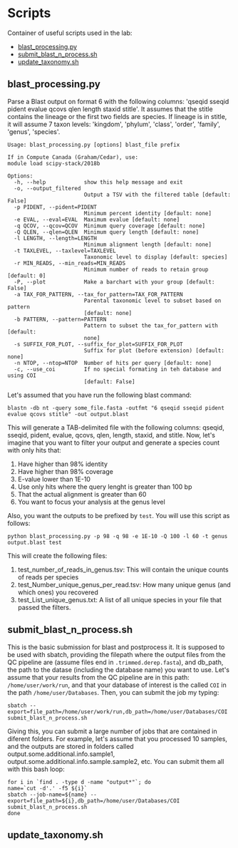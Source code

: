 # Scripts
Container of useful scripts used in the lab:
- [blast_processing.py](#blast_processingpy)
- [submit_blast_n_process.sh](#submit_blast_n_processsh)
- [update_taxonomy.sh](#update_taxonomysh)

## blast_processing.py
Parse a Blast output on format 6 with the following columns: 'qseqid sseqid pident evalue qcovs qlen length staxid stitle'. It assumes that the stitle contains the lineage or the first two fields are species. If lineage is in stitle, it will assume 7 taxon levels: 'kingdom', 'phylum', 'class', 'order', 'family', 'genus', 'species'.

```
Usage: blast_processing.py [options] blast_file prefix

If in Compute Canada (Graham/Cedar), use:
module load scipy-stack/2018b

Options:
  -h, --help            show this help message and exit
  -o, --output_filtered
                        Output a TSV with the filtered table [default: False]
  -p PIDENT, --pident=PIDENT
                        Minimum percent identity [default: none]
  -e EVAL, --eval=EVAL  Maximum evalue [default: none]
  -q QCOV, --qcov=QCOV  Minimum query coverage [default: none]
  -Q QLEN, --qlen=QLEN  Minimum query length [default: none]
  -l LENGTH, --length=LENGTH
                        Minimum alignment length [default: none]
  -t TAXLEVEL, --taxlevel=TAXLEVEL
                        Taxonomic level to display [default: species]
  -r MIN_READS, --min_reads=MIN_READS
                        Minimum number of reads to retain group [default: 0]
  -P, --plot            Make a barchart with your group [default: False]
  -a TAX_FOR_PATTERN, --tax_for_pattern=TAX_FOR_PATTERN
                        Parental taxonomic level to subset based on pattern
                        [default: none]
  -b PATTERN, --pattern=PATTERN
                        Pattern to subset the tax_for_pattern with [default:
                        none]
  -s SUFFIX_FOR_PLOT, --suffix_for_plot=SUFFIX_FOR_PLOT
                        Suffix for plot (before extension) [default: none]
  -n NTOP, --ntop=NTOP  Number of hits per query [default: none]
  -c, --use_coi         If no special formating in teh database and using COI
                        [default: False]
```
Let's assumed that you have run the following blast command:

`blastn -db nt -query some_file.fasta -outfmt "6 qseqid sseqid pident evalue qcovs stitle" -out output.blast`

This will generate a TAB-delimited file with the following columns: qseqid, sseqid, pident, evalue, qcovs, qlen, length, staxid,  and stitle. Now, let's imagine that you want to filter your output and generate a species count with only hits that:
1. Have higher than 98% identity
2. Have higher than 98% coverage
3. E-value lower than 1E-10
4. Use only hits where the query lenght is greater than 100 bp
5. That the actual alignment is greater than 60
6. You want to focus your analysis at the genus level

Also, you want the outputs to be prefixed by `test`. You will use this script as follows:

`python blast_processing.py -p 98 -q 98 -e 1E-10 -Q 100 -l 60 -t genus output.blast test`

This will create the following files:
1. test_number_of_reads_in_genus.tsv: This will contain the unique counts of reads per species
2. test_Number_unique_genus_per_read.tsv: How many unique genus (and which ones) you recovered
3. test_List_unique_genus.txt: A list of all unique species in your file that passed the filters.

## submit_blast_n_process.sh
This is the basic submission for blast and postprocess it. It is supposed to be used with sbatch, providing the filepath where the output files from the QC pipeline are (assume files end in `.trimmed.derep.fasta`), and db_path, the path to the datase (including the database name) you want to use.
Let's assume that your results from the QC pipeline are in this path: `/home/user/work/run`, and that your database of interest is the called `COI` in the path `/home/user/Databases`. Then, you can submit the job my typing:

`sbatch --export=file_path=/home/user/work/run,db_path=/home/user/Databases/COI submit_blast_n_process.sh`

Giving this, you can submit a large number of jobs that are contained in diferent folders. For example, let's assume that you processed 10 samples, and the outputs are stored in folders called output.some.additional.info.sample1, output.some.additional.info.sample.sample2, etc. You can submit them all with this bash loop:

```
for i in `find . -type d -name "output*"`; do
name=`cut -d'.' -f5 ${i}`
sbatch --job-name=${name} --export=file_path=${i},db_path=/home/user/Databases/COI submit_blast_n_process.sh
done
```

## update_taxonomy.sh
